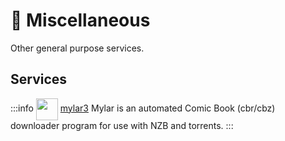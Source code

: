 # 🔮 Miscellaneous

Other general purpose services.

## Services
:::info [<img src="/mylar3-icon.png" width="35" height="35" style="display:inline-block; vertical-align: middle;">](./services/mylar3) ‎ ‎ [mylar3](./services/mylar3)
Mylar is an automated Comic Book (cbr/cbz) downloader program for use with NZB and torrents.
:::
